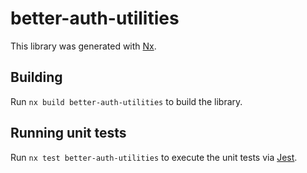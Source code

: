 # better-auth-utilities

This library was generated with [Nx](https://nx.dev).

## Building

Run `nx build better-auth-utilities` to build the library.

## Running unit tests

Run `nx test better-auth-utilities` to execute the unit tests via [Jest](https://jestjs.io).
